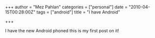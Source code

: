 +++
author = "Mez Pahlan"
categories = ["personal"]
date = "2010-04-15T00:28:00Z"
tags = ["android"]
title = "I have Android"

+++

I have the new Android phoned this is my first post on it!

<!--more-->
